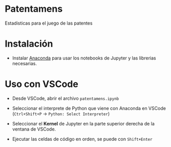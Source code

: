 # Patentamens
Estadisticas para el juego de las patentes

# Instalación

- Instalar [Anaconda](https://docs.anaconda.com/free/anaconda/install/linux/) para usar los notebooks de Jupyter y las librerias necesarias. 

# Uso con VSCode

- Desde VSCode, abrir el archivo `patentamens.ipynb`

- Seleccionar el interprete de Python que viene con Anaconda en VSCode (`Ctrl+Shift+P` -> `Python: Select Interpreter`)

- Seleccionar el **Kernel** de Jupyter en la parte superior derecha de la ventana de VSCode.

- Ejecutar las celdas de código en orden, se puede con `Shift+Enter`